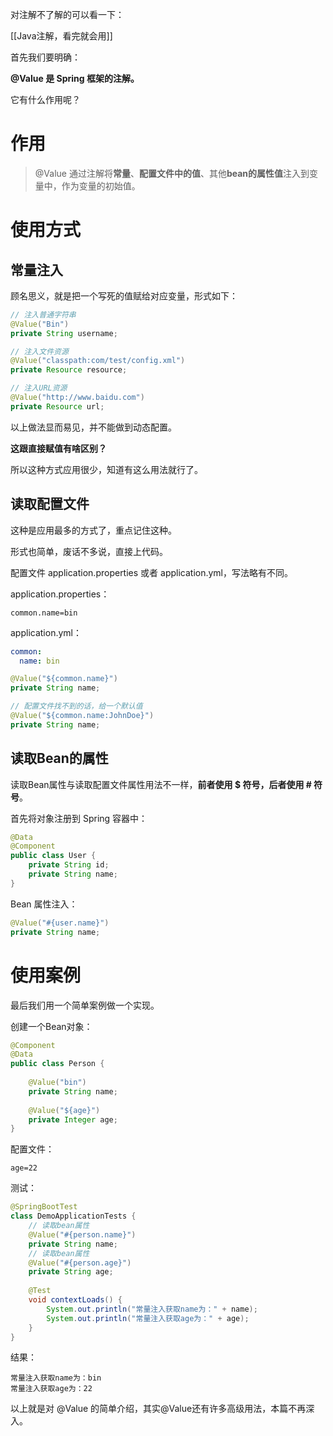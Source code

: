 对注解不了解的可以看一下：

[[Java注解，看完就会用]]



首先我们要明确：

**@Value 是 Spring 框架的注解。**



它有什么作用呢？

# 作用

> @Value 通过注解将**常量**、**配置文件中的值**、其他**bean的属性值**注入到变量中，作为变量的初始值。

# 使用方式

## 常量注入

顾名思义，就是把一个写死的值赋给对应变量，形式如下：

```java
// 注入普通字符串
@Value("Bin")
private String username; 

// 注入文件资源
@Value("classpath:com/test/config.xml")
private Resource resource; 

// 注入URL资源
@Value("http://www.baidu.com")
private Resource url; 

```

以上做法显而易见，并不能做到动态配置。

**这跟直接赋值有啥区别？**

所以这种方式应用很少，知道有这么用法就行了。

## 读取配置文件

这种是应用最多的方式了，重点记住这种。

形式也简单，废话不多说，直接上代码。

配置文件 application.properties 或者 application.yml，写法略有不同。

application.properties：

```properties
common.name=bin
```

application.yml：

```yml
common:
  name: bin
```

```java
@Value("${common.name}")
private String name; 

// 配置文件找不到的话，给一个默认值
@Value("${common.name:JohnDoe}")   
private String name;
```



## 读取Bean的属性

读取Bean属性与读取配置文件属性用法不一样，**前者使用 $ 符号，后者使用 # 符号**。

首先将对象注册到 Spring 容器中：

```java
@Data
@Component
public class User {
    private String id;
    private String name;
}
```

Bean 属性注入：

```java
@Value("#{user.name}")
private String name;
```



# 使用案例

最后我们用一个简单案例做一个实现。

创建一个Bean对象：

```java
@Component
@Data
public class Person {
    
    @Value("bin")
    private String name;
    
    @Value("${age}")
    private Integer age;
}
```
配置文件：

```properties
age=22
```
测试：

```java
@SpringBootTest
class DemoApplicationTests {
    // 读取bean属性
    @Value("#{person.name}")
    private String name;
    // 读取bean属性
    @Value("#{person.age}")
    private String age;
    
    @Test
    void contextLoads() {
        System.out.println("常量注入获取name为：" + name);
        System.out.println("常量注入获取age为：" + age);
    }
}
```
结果：

```text
常量注入获取name为：bin
常量注入获取age为：22
```



以上就是对 @Value 的简单介绍，其实@Value还有许多高级用法，本篇不再深入。

